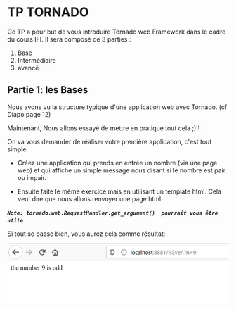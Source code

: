 # TP TORNADO

Ce TP a pour but de vous introduire Tornado web Framework dans le cadre du cours IFI.
Il sera composé de 3 parties :

1. Base
2. Intermédiaire
3. avancé

## Partie 1: les  Bases

Nous avons vu la structure typique d'une application web avec Tornado. (cf Diapo page 12) 

Maintenant, Nous allons essayé de mettre en pratique tout cela ;)!!

  On va vous demander de réaliser votre première application, c'est tout simple:
  
  * Créez une application qui prends en entrée un nombre (via une page web) et qui affiche un simple message nous disant si le nombre est pair ou impair.


  * Ensuite faite le même exercice mais en utilisant un template html. Cela veut dire que nous allons renvoyer une page html.
  
***`Note: tornado.web.RequestHandler.get_argument()  pourrait vous être utile`***

Si tout se passe bien, vous aurez cela comme résultat:

![result](Capture.PNG)

